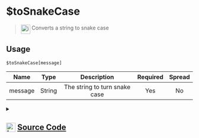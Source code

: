 # $toSnakeCase
> <img align="top" src="https://upload.wikimedia.org/wikipedia/commons/thumb/e/e4/Infobox_info_icon.svg/160px-Infobox_info_icon.svg.png?20150409153300" alt="image" width="25" height="auto"> Converts a string to snake case
## Usage
```
$toSnakeCase[message]
```
| Name | Type | Description | Required | Spread
| :---: | :---: | :---: | :---: | :---: |
message | String | The string to turn snake case | Yes | No
<details>
<summary>
    
## <img align="top" src="https://cdn4.iconfinder.com/data/icons/iconsimple-logotypes/512/github-512.png" alt="image" width="25" height="auto">  [Source Code](https://github.com/tryforge/ForgeScript-V2/blob/main/src/native/toSnakeCase.ts)
    
</summary>
    
```ts
import { ArgType, NativeFunction, Return } from "../structures"
import { camelCase, snakeCase } from "lodash"

export default new NativeFunction({
    name: "$toSnakeCase",
    version: "1.0.6",
    description: "Converts a string to snake case",
    brackets: true,
    unwrap: true,
    args: [
        {
            name: "message",
            description: "The string to turn snake case",
            rest: false,
            required: true,
            type: ArgType.String
        }
    ],
    execute(ctx, [ m ]) {
        return Return.success(snakeCase(m))
    },
})
```
    
</details>